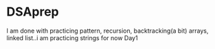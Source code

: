 # DSAprep
I am done with practicing pattern, recursion, backtracking(a bit) arrays, linked list..i am practicing strings for now
Day1

